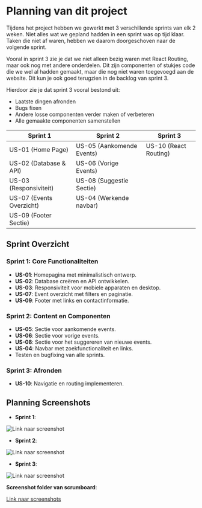 # **Planning van dit project**

Tijdens het project hebben we gewerkt met 3 verschillende sprints van elk 2 weken. Niet alles wat we gepland hadden in een sprint was op tijd klaar. Taken die niet af waren, hebben we daarom doorgeschoven naar de volgende sprint.

Vooral in sprint 3 zie je dat we niet alleen bezig waren met React Routing, maar ook nog met andere onderdelen. Dit zijn componenten of stukjes code die we wel al hadden gemaakt, maar die nog niet waren toegevoegd aan de website. Dit kun je ook goed terugzien in de backlog van sprint 3.

Hierdoor zie je dat sprint 3 vooral bestond uit:

- Laatste dingen afronden
- Bugs fixen
- Andere losse componenten verder maken of verbeteren
- Alle gemaakte componenten samenstellen

| **Sprint 1**       | **Sprint 2**                 | **Sprint 3**
|---------------------|-----------------------------|-------------------------------|
| US-01 (Home Page)   | US-05 (Aankomende Events)   | US-10 (React Routing) |
| US-02 (Database & API) | US-06 (Vorige Events)   |
| US-03 (Responsiviteit) | US-08 (Suggestie Sectie) |
|US-07 (Events Overzicht)| US-04 (Werkende navbar) |
|US-09 (Footer Sectie)|

## **Sprint Overzicht**

### **Sprint 1**: **Core Functionaliteiten**

- **US-01**: Homepagina met minimalistisch ontwerp.
- **US-02**: Database creëren en API ontwikkelen.
- **US-03**: Responsiviteit voor mobiele apparaten en desktop.
- **US-07**: Event overzicht met filters en paginatie.
- **US-09**: Footer met links en contactinformatie.

### **Sprint 2**: **Content en Componenten**

- **US-05**: Sectie voor aankomende events.
- **US-06**: Sectie voor vorige events.
- **US-08**: Sectie voor het suggereren van nieuwe events.
- **US-04**: Navbar met zoekfunctionaliteit en links.
- Testen en bugfixing van alle sprints.

### **Sprint 3**: **Afronden**

- **US-10**: Navigatie en routing implementeren.

## **Planning Screenshots**

- **Sprint 1**:

![Link naar screenshot](/bewijs-material-opdrachten/Opdracht-1/Criterium-2/Scrumboard/sprint1_eind.png)

- **Sprint 2**:

![Link naar screenshot](/bewijs-material-opdrachten/Opdracht-1/Criterium-2/Scrumboard/sprint2-backlog.png)

- **Sprint 3**:

![Link naar screenshot](/bewijs-material-opdrachten/Opdracht-1/Criterium-2/Scrumboard/Sprint-3-tickets.png)

**Screenshot folder van scrumboard**:

[Link naar screenshots](/bewijs-material-opdrachten/Opdracht-1/Criterium-2/Scrumboard/)
